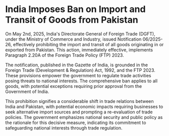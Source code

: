 # India Imposes Ban on Import and Transit of Goods from Pakistan

On May 2nd, 2025, India's Directorate General of Foreign Trade (DGFT), under the Ministry of Commerce and Industry, issued Notification 06/2025-26, effectively prohibiting the import and transit of all goods originating in or exported from Pakistan. This action, immediately effective, implements Paragraph 2.20A of the Foreign Trade Policy (FTP) 2023.

The notification, published in the Gazette of India, is grounded in the Foreign Trade (Development & Regulation) Act, 1992, and the FTP 2023. These provisions empower the government to regulate trade activities posing threats to national interests. The comprehensive ban applies to all goods, with potential exceptions requiring prior approval from the Government of India.

This prohibition signifies a considerable shift in trade relations between India and Pakistan, with potential economic impacts requiring businesses to seek alternative import sources and prompting a re-evaluation of trade policies. The government emphasizes national security and public policy as the rationale for this decisive measure, indicating its commitment to safeguarding national interests through trade regulation.
